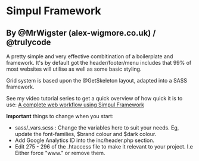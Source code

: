 # Simpul Framework

## By @MrWigster (alex-wigmore.co.uk) / @trulycode

A pretty simple and very effective combitination of a boilerplate and framework. It's by default got the header/footer/menu includes that 99% of most websites will utilise as well as some basic styling.

Grid system is based upon the @GetSkeleton layout, adapted into a SASS framework.

See my video tutorial series to get a quick overview of how quick it is to use:
[A complete web workflow using Simpul Framework](http://trulycode.com/videos/complete-web-workflow/)

**Important** things to change when you start:
* sass/_vars.scss : Change the variables here to suit your needs. Eg, update the font-families, $brand colour and $dark colour.
* Add Google Analytics ID into the inc/header.php section.
* Edit 275 - 296 of the .htaccess file to make it relevant to your project. I.e Either force "www." or remove them.